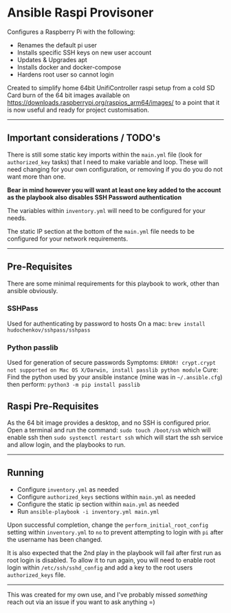 # Ansible Raspi Provisoner

Configures a Raspberry Pi with the following:
- Renames the default pi user
- Installs specific SSH keys on new user account
- Updates & Upgrades apt
- Installs docker and docker-compose
- Hardens root user so cannot login

Created to simplify home 64bit UnifiController raspi setup from a cold SD Card burn of the 64 bit images available on https://downloads.raspberrypi.org/raspios_arm64/images/ to a point that it is now useful and ready for project customisation.

---

## Important considerations / TODO's

There is still some static key imports within the `main.yml` file (look for `authorized_key` tasks) that I need to make variable and loop.
These will need changing for your own configuration, or removing if you do you do not want more than one.

**Bear in mind however you will want at least one key added to the account as the playbook also disables SSH Password authentication**

The variables within `inventory.yml` will need to be configured for your needs.

The static IP section at the bottom of the `main.yml` file needs to be configured for your network requirements.

---

## Pre-Requisites

There are some minimal requirements for this playbook to work, other than ansible obviously.

### SSHPass

Used for authenticating by password to hosts
On a mac: `brew install hudochenkov/sshpass/sshpass`

### Python passlib
Used for generation of secure passwords
Symptoms: `ERROR! crypt.crypt not supported on Mac OS X/Darwin, install passlib python module`
Cure:
Find the python used by your ansible instance (mine was in `~/.ansible.cfg`) then perform:
`python3 -m pip install passlib`

## Raspi Pre-Requisites

As the 64 bit image provides a desktop, and no SSH is configured prior.
Open a terminal and run the command: `sudo touch /boot/ssh` which will enable ssh then `sudo systemctl restart ssh` which will start the ssh service and allow login, and the playbooks to run.

---

## Running

- Configure `inventory.yml` as needed
- Configure `authorized_keys` sections within `main.yml` as needed
- Configure the static ip section within `main.yml` as needed
- Run `ansible-playbook -i inventory.yml main.yml`

Upon successful completion, change the `perform_initial_root_config` setting within `inventory.yml` to `no` to prevent attempting to login with `pi` after the username has been changed.

It is also expected that the 2nd play in the playbook will fail after first run as root login is disabled. To allow it to run again, you will need to enable root login within `/etc/ssh/sshd_config` and add a key to the root users `authorized_keys` file.

---

This was created for my own use, and I've probably missed _something_ reach out via an issue if you want to ask anything =)